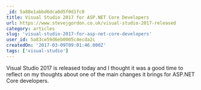 ```yaml
---
_id: 5a88e1abbd6dca0d5f0d1fc0
title: Visual Studio 2017 for ASP.NET Core Developers
url: https://www.stevejgordon.co.uk/visual-studio-2017-released
category: articles
slug: 'visual-studio-2017-for-asp-net-core-developers'
user_id: 5a83ce59d6eb0005c4ecda2c
createdOn: '2017-03-09T09:01:46.000Z'
tags: ['visual-studio']
---
```


Visual Studio 2017 is released today and I thought it was a good time to reflect on my thoughts about one of the main changes it brings for ASP.NET Core developers.
